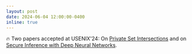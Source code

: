 ```yaml
---
layout: post
date: 2024-06-04 12:00:00-0400
inline: true
---
```


:fire: Two papers accepted at USENIX'24: On <a href="https://arxiv.org/abs/2310.14565">Private Set Intersections</a> and
on <a href="https://www.usenix.org/system/files/sec24summer-prepub-373-diaa.pdf">Secure Inference with Deep Neural Networks</a>. 